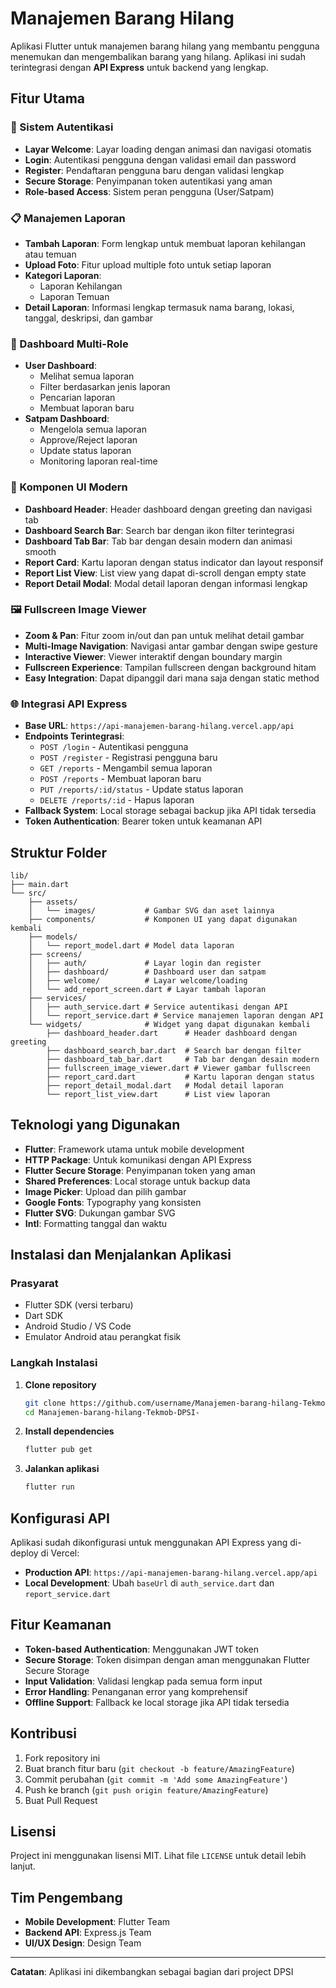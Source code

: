 # Manajemen Barang Hilang

Aplikasi Flutter untuk manajemen barang hilang yang membantu pengguna menemukan dan mengembalikan barang yang hilang. Aplikasi ini sudah terintegrasi dengan **API Express** untuk backend yang lengkap.

## Fitur Utama

### 🔐 Sistem Autentikasi
- **Layar Welcome**: Layar loading dengan animasi dan navigasi otomatis
- **Login**: Autentikasi pengguna dengan validasi email dan password
- **Register**: Pendaftaran pengguna baru dengan validasi lengkap
- **Secure Storage**: Penyimpanan token autentikasi yang aman
- **Role-based Access**: Sistem peran pengguna (User/Satpam)

### 📋 Manajemen Laporan
- **Tambah Laporan**: Form lengkap untuk membuat laporan kehilangan atau temuan
- **Upload Foto**: Fitur upload multiple foto untuk setiap laporan
- **Kategori Laporan**: 
  - Laporan Kehilangan
  - Laporan Temuan
- **Detail Laporan**: Informasi lengkap termasuk nama barang, lokasi, tanggal, deskripsi, dan gambar

### 👥 Dashboard Multi-Role
- **User Dashboard**: 
  - Melihat semua laporan
  - Filter berdasarkan jenis laporan
  - Pencarian laporan
  - Membuat laporan baru
- **Satpam Dashboard**:
  - Mengelola semua laporan
  - Approve/Reject laporan
  - Update status laporan
  - Monitoring laporan real-time

### 🎨 Komponen UI Modern
- **Dashboard Header**: Header dashboard dengan greeting dan navigasi tab
- **Dashboard Search Bar**: Search bar dengan ikon filter terintegrasi
- **Dashboard Tab Bar**: Tab bar dengan desain modern dan animasi smooth
- **Report Card**: Kartu laporan dengan status indicator dan layout responsif
- **Report List View**: List view yang dapat di-scroll dengan empty state
- **Report Detail Modal**: Modal detail laporan dengan informasi lengkap

### 🖼️ Fullscreen Image Viewer
- **Zoom & Pan**: Fitur zoom in/out dan pan untuk melihat detail gambar
- **Multi-Image Navigation**: Navigasi antar gambar dengan swipe gesture
- **Interactive Viewer**: Viewer interaktif dengan boundary margin
- **Fullscreen Experience**: Tampilan fullscreen dengan background hitam
- **Easy Integration**: Dapat dipanggil dari mana saja dengan static method

### 🌐 Integrasi API Express
- **Base URL**: `https://api-manajemen-barang-hilang.vercel.app/api`
- **Endpoints Terintegrasi**:
  - `POST /login` - Autentikasi pengguna
  - `POST /register` - Registrasi pengguna baru
  - `GET /reports` - Mengambil semua laporan
  - `POST /reports` - Membuat laporan baru
  - `PUT /reports/:id/status` - Update status laporan
  - `DELETE /reports/:id` - Hapus laporan
- **Fallback System**: Local storage sebagai backup jika API tidak tersedia
- **Token Authentication**: Bearer token untuk keamanan API

## Struktur Folder

```
lib/
├── main.dart
└── src/
    ├── assets/
    │   └── images/           # Gambar SVG dan aset lainnya
    ├── components/           # Komponen UI yang dapat digunakan kembali
    ├── models/
    │   └── report_model.dart # Model data laporan
    ├── screens/
    │   ├── auth/             # Layar login dan register
    │   ├── dashboard/        # Dashboard user dan satpam
    │   ├── welcome/          # Layar welcome/loading
    │   └── add_report_screen.dart # Layar tambah laporan
    ├── services/
    │   ├── auth_service.dart # Service autentikasi dengan API
    │   └── report_service.dart # Service manajemen laporan dengan API
    └── widgets/              # Widget yang dapat digunakan kembali
        ├── dashboard_header.dart      # Header dashboard dengan greeting
        ├── dashboard_search_bar.dart  # Search bar dengan filter
        ├── dashboard_tab_bar.dart     # Tab bar dengan desain modern
        ├── fullscreen_image_viewer.dart # Viewer gambar fullscreen
        ├── report_card.dart           # Kartu laporan dengan status
        ├── report_detail_modal.dart   # Modal detail laporan
        └── report_list_view.dart      # List view laporan
```

## Teknologi yang Digunakan

- **Flutter**: Framework utama untuk mobile development
- **HTTP Package**: Untuk komunikasi dengan API Express
- **Flutter Secure Storage**: Penyimpanan token yang aman
- **Shared Preferences**: Local storage untuk backup data
- **Image Picker**: Upload dan pilih gambar
- **Google Fonts**: Typography yang konsisten
- **Flutter SVG**: Dukungan gambar SVG
- **Intl**: Formatting tanggal dan waktu

## Instalasi dan Menjalankan Aplikasi

### Prasyarat
- Flutter SDK (versi terbaru)
- Dart SDK
- Android Studio / VS Code
- Emulator Android atau perangkat fisik

### Langkah Instalasi

1. **Clone repository**
   ```bash
   git clone https://github.com/username/Manajemen-barang-hilang-Tekmob-DPSI-.git
   cd Manajemen-barang-hilang-Tekmob-DPSI-
   ```

2. **Install dependencies**
   ```bash
   flutter pub get
   ```

3. **Jalankan aplikasi**
   ```bash
   flutter run
   ```

## Konfigurasi API

Aplikasi sudah dikonfigurasi untuk menggunakan API Express yang di-deploy di Vercel:
- **Production API**: `https://api-manajemen-barang-hilang.vercel.app/api`
- **Local Development**: Ubah `baseUrl` di `auth_service.dart` dan `report_service.dart`

## Fitur Keamanan

- **Token-based Authentication**: Menggunakan JWT token
- **Secure Storage**: Token disimpan dengan aman menggunakan Flutter Secure Storage
- **Input Validation**: Validasi lengkap pada semua form input
- **Error Handling**: Penanganan error yang komprehensif
- **Offline Support**: Fallback ke local storage jika API tidak tersedia

## Kontribusi

1. Fork repository ini
2. Buat branch fitur baru (`git checkout -b feature/AmazingFeature`)
3. Commit perubahan (`git commit -m 'Add some AmazingFeature'`)
4. Push ke branch (`git push origin feature/AmazingFeature`)
5. Buat Pull Request

## Lisensi

Project ini menggunakan lisensi MIT. Lihat file `LICENSE` untuk detail lebih lanjut.

## Tim Pengembang

- **Mobile Development**: Flutter Team
- **Backend API**: Express.js Team
- **UI/UX Design**: Design Team

---

**Catatan**: Aplikasi ini dikembangkan sebagai bagian dari project DPSI
